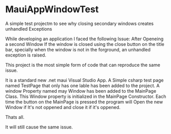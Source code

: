 # MauiAppWindowTest
A simple test projectm to see why closing secondary windows creates unhandled Exceptions

While developing an application I faced the following Issue:
After Openeing a second Window If the window is closed using the close button on the title bar, specially when the window is not in the forground,
an unhandled exception is raised.

This project is the most simple form of code that can reproduce the same issue.

It is a standard new .net maui Visual Studio App.
A Simple csharp test page named TestPage that only has one lable has been added to the project.
A window Property named may Window has been added to the MainPage Class.
This Window property is initialized in the MainPage Constructor.
Each time the button on the MainPage is pressed the program will Open the new Window if It's not oppened and close it if it's oppened.

Thats all.

It will still cause the same issue.

